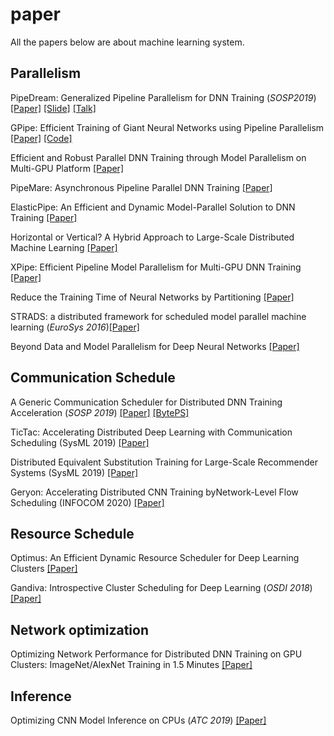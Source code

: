 # paper
All the papers below are about machine learning system.

## Parallelism
PipeDream: Generalized Pipeline Parallelism for DNN Training (*SOSP2019*) [[Paper]](https://cs.stanford.edu/~matei/papers/2019/sosp_pipedream.pdf) [[Slide]](https://sosp19.rcs.uwaterloo.ca/slides/narayanan.pdf) [[Talk]](https://sosp19.rcs.uwaterloo.ca/videos/D1-S1-P1.mp4)

GPipe: Efficient Training of Giant Neural Networks using Pipeline Parallelism [[Paper]](https://arxiv.org/pdf/1811.06965.pdf) [[Code]](https://github.com/kakaobrain/torchgpipe)

Efficient and Robust Parallel DNN Training through Model Parallelism on Multi-GPU Platform [[Paper]](https://arxiv.org/pdf/1809.02839.pdf)

PipeMare: Asynchronous Pipeline Parallel DNN Training [[Paper]](https://arxiv.org/pdf/1910.05124.pdf)

ElasticPipe: An Efficient and Dynamic Model-Parallel Solution to DNN Training [[Paper]](https://dl.acm.org/citation.cfm?id=3331463)

Horizontal or Vertical? A Hybrid Approach to Large-Scale Distributed Machine Learning [[Paper]](https://dl.acm.org/doi/pdf/10.1145/3322795.3331461?download=true)

XPipe: Efficient Pipeline Model Parallelism for Multi-GPU DNN Training [[Paper]](https://arxiv.org/pdf/1911.04610.pdf)

Reduce the Training Time of Neural Networks by Partitioning [[Paper]](https://arxiv.org/pdf/1511.02954.pdf)

STRADS: a distributed framework for scheduled model parallel machine learning (*EuroSys 2016*)[[Paper]](https://dl.acm.org/doi/10.1145/2901318.2901331)

Beyond Data and Model Parallelism for Deep Neural Networks [[Paper]](https://cs.stanford.edu/~zhihao/papers/sysml19a.pdf)

## Communication Schedule
A Generic Communication Scheduler for Distributed DNN Training Acceleration (*SOSP 2019*) [[Paper]](https://i.cs.hku.hk/~cwu/papers/yhpeng-sosp19.pdf) [[BytePS]](https://github.com/bytedance/byteps)

TicTac: Accelerating Distributed Deep Learning with Communication Scheduling (SysML 2019) [[Paper]](https://mlsys.org/Conferences/2019/doc/2019/199.pdf)

Distributed Equivalent Substitution Training for Large-Scale Recommender Systems (SysML 2019) [[Paper]](https://arxiv.org/pdf/1909.04823.pdf)

Geryon: Accelerating Distributed CNN Training byNetwork-Level Flow Scheduling (INFOCOM 2020) [[Paper]](https://office365stanford-my.sharepoint.com/personal/gjk1994_stanford_edu/_layouts/15/onedrive.aspx?id=%2Fpersonal%2Fgjk1994%5Fstanford%5Fedu%2FDocuments%2FPapers%2FINFOCOM20%5FGeryon%2Epdf&parent=%2Fpersonal%2Fgjk1994%5Fstanford%5Fedu%2FDocuments%2FPapers&originalPath=aHR0cHM6Ly9vZmZpY2UzNjVzdGFuZm9yZC1teS5zaGFyZXBvaW50LmNvbS86YjovZy9wZXJzb25hbC9namsxOTk0X3N0YW5mb3JkX2VkdS9FVi1yc25HRHNWcEtqMVAteDJGMDZZQUI0TllzNDlKT29qTm50TXpEdE8xOWRRP3J0aW1lPW8tM09XRm4xMTBn)

## Resource Schedule
Optimus: An Efficient Dynamic Resource Scheduler for Deep Learning Clusters [[Paper]](https://i.cs.hku.hk/~cwu/papers/yhpeng-eurosys18.pdf)

Gandiva: Introspective Cluster Scheduling for Deep Learning (*OSDI 2018*) [[Paper]](https://www.usenix.org/system/files/osdi18-xiao.pdf)

## Network optimization
Optimizing Network Performance for Distributed DNN Training
on GPU Clusters: ImageNet/AlexNet Training in 1.5 Minutes [[Paper]](https://arxiv.org/pdf/1902.06855.pdf)

## Inference
Optimizing CNN Model Inference on CPUs (*ATC 2019*) [[Paper]](https://www.usenix.org/conference/atc19/presentation/liu-yizhi)

